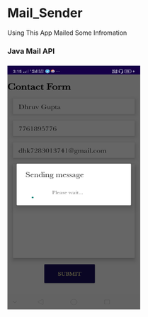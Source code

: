 # Mail_Sender
Using This App Mailed Some Infromation

<h3>Java Mail API<h3>
<img src="app/release/MailSender.png" width="300" height="550">

